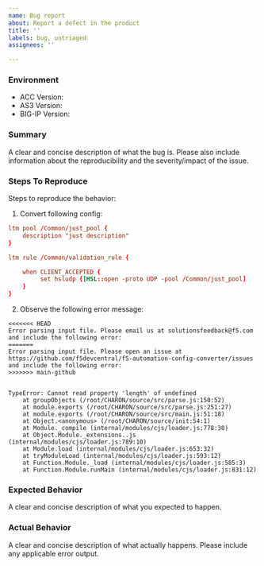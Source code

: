 ```yaml
---
name: Bug report
about: Report a defect in the product
title: ''
labels: bug, untriaged
assignees: ''

---
```


<!-- Github Issues are consistently monitored by F5 staff, but should be considered as community supported. -->

### Environment
 * ACC Version:
 * AS3 Version:
 * BIG-IP Version:

### Summary
A clear and concise description of what the bug is.
Please also include information about the reproducibility and the severity/impact of the issue.

### Steps To Reproduce
Steps to reproduce the behavior:
1. Convert following config:
```conf
ltm pool /Common/just_pool {
    description "just description"
}

ltm rule /Common/validation_rule {

    when CLIENT_ACCEPTED {
         set hsludp {[HSL::open -proto UDP -pool /Common/just_pool]
    }
}
```

2. Observe the following error message:
```out
<<<<<<< HEAD
Error parsing input file. Please email us at solutionsfeedback@f5.com and include the following error:
=======
Error parsing input file. Please open an issue at https://github.com/f5devcentral/f5-automation-config-converter/issues and include the following error:
>>>>>>> main-github


TypeError: Cannot read property 'length' of undefined
    at groupObjects (/root/CHARON/source/src/parse.js:150:52)
    at module.exports (/root/CHARON/source/src/parse.js:251:27)
    at module.exports (/root/CHARON/source/src/main.js:51:18)
    at Object.<anonymous> (/root/CHARON/source/init:54:1)
    at Module._compile (internal/modules/cjs/loader.js:778:30)
    at Object.Module._extensions..js (internal/modules/cjs/loader.js:789:10)
    at Module.load (internal/modules/cjs/loader.js:653:32)
    at tryModuleLoad (internal/modules/cjs/loader.js:593:12)
    at Function.Module._load (internal/modules/cjs/loader.js:585:3)
    at Function.Module.runMain (internal/modules/cjs/loader.js:831:12)
```

### Expected Behavior
A clear and concise description of what you expected to happen.

### Actual Behavior
A clear and concise description of what actually happens.
Please include any applicable error output.
